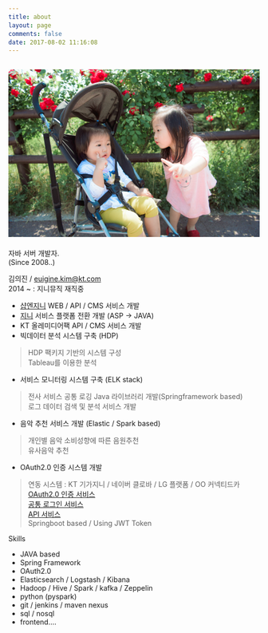 ```yaml
---
title: about
layout: page
comments: false
date: 2017-08-02 11:16:08
---
```

![daughters](profile.jpg)
---
자바 서버 개발자.   
(Since 2008..)

김의진 / euigine.kim@kt.com   
2014 ~ : 지니뮤직 재직중
 - [샵엔지니](http://shop.genie.co.kr) WEB / API / CMS 서비스 개발
 - [지니](http://www.genie.co.kr) 서비스 플랫폼 전환 개발 (ASP -> JAVA)
 - KT 올레미디어팩 API / CMS 서비스 개발
 - 빅데이터 분석 시스템 구축 (HDP)
  > HDP 팩키지 기반의 시스템 구성   
  > Tableau를 이용한 분석
 - 서비스 모니터링 시스템 구축 (ELK stack)
  > 전사 서비스 공통 로깅 Java 라이브러리 개발(Springframework based)   
  > 로그 데이터 검색 및 분석 서비스 개발
 - 음악 추천 서비스 개발 (Elastic / Spark based)
  > 개인별 음악 소비성향에 따른 음원추천   
  > 유사음악 추천
 - OAuth2.0 인증 시스템 개발
  > 연동 시스템 : KT 기가지니 / 네이버 클로바 / LG 플랫폼 / OO 커넥티드카   
  > [OAuth2.0 인증 서비스](https://auth.genie.co.kr/oauth/authorize)   
  > [공통 로그인 서비스](https://accounts.genie.co.kr)   
  > [API 서비스](https://apis.genie.co.kr)   
  > Springboot based / Using JWT Token

Skills
- JAVA based
- Spring Framework
- OAuth2.0
- Elasticsearch / Logstash / Kibana
- Hadoop / Hive / Spark / kafka / Zeppelin
- python (pyspark)
- git / jenkins / maven nexus
- sql / nosql
- frontend....
